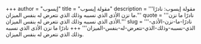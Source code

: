 +++
author = "إيسوب"
title = "مقولة إيسوب"
description = '''مقولة إيسوب: نادرًا ما نزن الأذى الذي نسببه وذلك الذي نتعرض له بنفس الميزان.'''
quote = '''نادرًا ما نزن الأذى الذي نسببه وذلك الذي نتعرض له بنفس الميزان.'''
slug = '''نادرًا-ما-نزن-الأذى-الذي-نسببه-وذلك-الذي-نتعرض-له-بنفس-الميزان'''
+++
نادرًا ما نزن الأذى الذي نسببه وذلك الذي نتعرض له بنفس الميزان.

